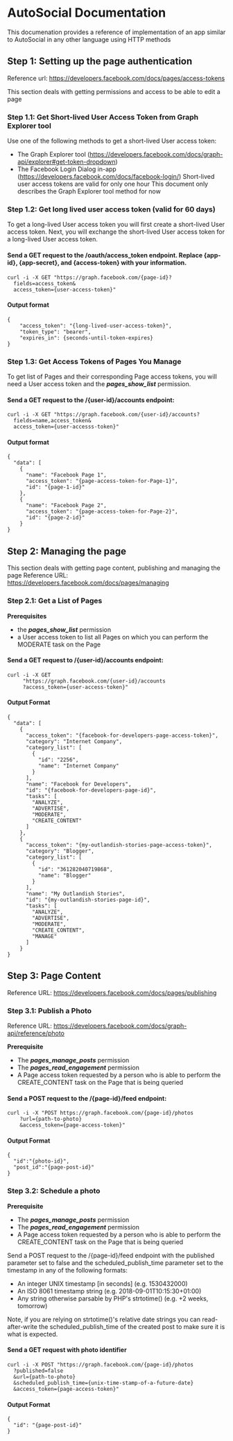 # AutoSocial Documentation
This documenation provides a reference of implementation of an app similar to AutoSocial in any other language using HTTP methods

## Step 1: Setting up the page authentication
Reference url: https://developers.facebook.com/docs/pages/access-tokens

This section deals with getting permissions and access to be able to edit a page

### Step 1.1: Get Short-lived User Access Token from Graph Explorer tool 
Use one of the following methods to get a short-lived User access token:
* The Graph Explorer tool (https://developers.facebook.com/docs/graph-api/explorer#get-token-dropdown)
* The Facebook Login Dialog in-app (https://developers.facebook.com/docs/facebook-login/)
Short-lived user access tokens are valid for only one hour
This document only describes the Graph Explorer tool method for now

### Step 1.2: Get long lived user access token (valid for 60 days)
To get a long-lived User access token you will first create a short-lived User access token.
Next, you will exchange the short-lived User access token for a long-lived User access token.

#### Send a GET request to the /oauth/access_token endpoint. Replace {app-id}, {app-secret}, and {access-token} with your information.
```
curl -i -X GET "https://graph.facebook.com/{page-id}?
  fields=access_token&
  access_token={user-access-token}"
```

#### Output format
```
{
    "access_token": "{long-lived-user-access-token}",
    "token_type": "bearer",
    "expires_in": {seconds-until-token-expires}
}
```

### Step 1.3: Get Access Tokens of Pages You Manage
To get list of Pages and their corresponding Page access tokens, you will need a User access token and the ***pages_show_list*** permission.

#### Send a GET request to the /{user-id}/accounts endpoint:
```
curl -i -X GET "https://graph.facebook.com/{user-id}/accounts?
  fields=name,access_token&
  access_token={user-accesss-token}"
```

#### Output format
```
{
  "data": [
    {
      "name": "Facebook Page 1",
      "access_token": "{page-access-token-for-Page-1}",
      "id": "{page-1-id}"
    },
    {
      "name": "Facebook Page 2",
      "access_token": "{page-access-token-for-Page-2}",
      "id": "{page-2-id}"
    }
}
```

## Step 2: Managing the page
This section deals with getting page content, publishing and managing the page
Reference URL: https://developers.facebook.com/docs/pages/managing

### Step 2.1: Get a List of Pages
**Prerequisites**
* the ***pages_show_list*** permission
* a User access token to list all Pages on which you can perform the MODERATE task on the Page

#### Send a GET request to /{user-id}/accounts endpoint:
```
curl -i -X GET 
     "https://graph.facebook.com/{user-id}/accounts
     ?access_token={user-access-token}"
```

#### Output Format
```
{
  "data": [
    {
      "access_token": "{facebook-for-developers-page-access-token}",
      "category": "Internet Company",
      "category_list": [
        {
          "id": "2256",
          "name": "Internet Company"
        }
      ],
      "name": "Facebook for Developers",
      "id": "{facebook-for-developers-page-id}",
      "tasks": [
        "ANALYZE",
        "ADVERTISE",
        "MODERATE",
        "CREATE_CONTENT"
      ]
    },
    {
      "access_token": "{my-outlandish-stories-page-access-token}",
      "category": "Blogger",
      "category_list": [
        {
          "id": "361282040719868",
          "name": "Blogger"
        }
      ],
      "name": "My Outlandish Stories",
      "id": "{my-outlandish-stories-page-id}",
      "tasks": [
        "ANALYZE",
        "ADVERTISE",
        "MODERATE",
        "CREATE_CONTENT",
        "MANAGE"
      ]
    }
}
```
## Step 3: Page Content
Reference URL: https://developers.facebook.com/docs/pages/publishing

### Step 3.1: Publish a Photo
Reference URL: https://developers.facebook.com/docs/graph-api/reference/photo

**Prerequisite**
* The ***pages_manage_posts*** permission
* The ***pages_read_engagement*** permission
* A Page access token requested by a person who is able to perform the CREATE_CONTENT task on the Page that is being queried

#### Send a POST request to the /{page-id}/feed endpoint:
```
curl -i -X "POST https://graph.facebook.com/{page-id}/photos
    ?url={path-to-photo}
    &access_token={page-access-token}"
```

#### Output Format
```
{
  "id":"{photo-id}",                        
  "post_id":"{page-post-id}"    
}
```
### Step 3.2: Schedule a photo
**Prerequisite**
* The ***pages_manage_posts*** permission
* The ***pages_read_engagement*** permission
* A Page access token requested by a person who is able to perform the CREATE_CONTENT task on the Page that is being queried

Send a POST request to the /{page-id}/feed endpoint with the published parameter set to false and the scheduled_publish_time parameter set to the timestamp in any of the following formats:
* An integer UNIX timestamp [in seconds] (e.g. 1530432000)
* An ISO 8061 timestamp string (e.g. 2018-09-01T10:15:30+01:00)
* Any string otherwise parsable by PHP's strtotime() (e.g. +2 weeks, tomorrow)

Note, if you are relying on strtotime()'s relative date strings you can read-after-write the scheduled_publish_time of the created post to make sure it is what is expected.

#### Send a GET request with photo identifier
```
curl -i -X POST "https://graph.facebook.com/{page-id}/photos
  ?published=false
  &url={path-to-photo}
  &scheduled_publish_time={unix-time-stamp-of-a-future-date}
  &access_token={page-access-token}"
```

#### Output Format
```
{
  "id": "{page-post-id}"   
}
```